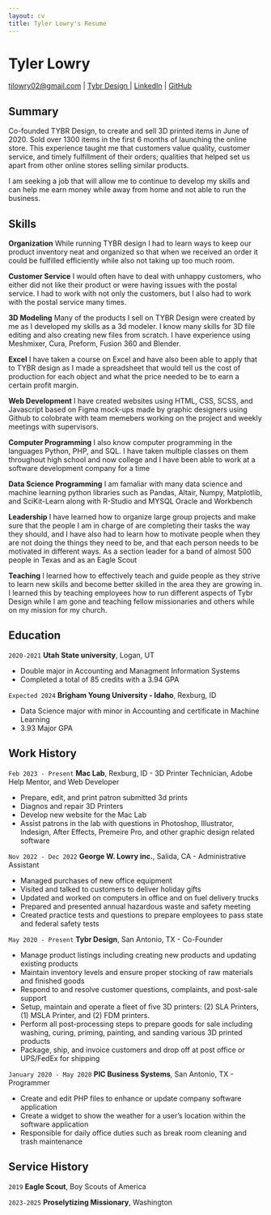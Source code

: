 ```yaml
---
layout: cv
title: Tyler Lowry's Resume
---
```

# Tyler Lowry


<div id="webaddress">
<a href="mailto: tjlowry02@gmail.com">tjlowry02@gmail.com</a>
| <a href="https://www.etsy.com/shop/TybrDesign?ref=nla_listing_details">Tybr Design </a>
| <a href="https://www.linkedin.com/in/tylerj-lowry/">LinkedIn</a>
| <a href="https://github.com/tjlowry">GitHub</a>
</div>

<!-- https://www.monique.tech/the-art-of-markdown -->

## Summary 

Co-founded  TYBR Design, to create and sell 3D printed items in June of 2020. Sold over 1300 items in the first 6 months of launching the online store. This experience taught me that customers value quality, customer service, and timely fulfillment of their orders; qualities that helped set us apart from other online stores selling similar products. 


I am seeking a job that will allow me to continue to develop my skills and can help me earn money while away from home and not able to run the business.

## Skills

__Organization__
While running TYBR design I had to learn ways to keep our product inventory neat and organized so that when we received an 
order it could be fulfilled efficiently while also not taking up too much room.

__Customer Service__
I would often have to deal with unhappy customers, who either did not like their product or were having issues with the postal service. I had to work with not only the customers, but I also had to work with the postal service many times.

__3D Modeling__
Many of the products I sell on TYBR Design were created by me as I developed my skills as a 3d modeler. I know many skills for 3D file editing and also creating new files from scratch. I have experience using Meshmixer, Cura, Preform, Fusion 360 and Blender.

__Excel__
I have taken a course on Excel and have also been able to apply that to TYBR design as I made a spreadsheet that would tell us the cost of production for  each object and what the price needed to be to earn a certain profit margin.

__Web Development__
I have created websites using HTML, CSS, SCSS, and Javascript based on Figma mock-ups made by graphic designers using Github to colobrate with team memebers working on the project and weekly meetings with supervisors.

__Computer Programming__
I also know computer programming in the languages Python, PHP, and SQL. I have taken multiple classes on them throughout high school and now college and I have been able to work at a software development company for a time

__Data Science Programming__
I am famaliar with many data science and machine learning python libraries such as Pandas, Altair, Numpy, Matplotlib, and SciKit-Learn along with R-Studio and MYSQL Oracle and Workbench

__Leadership__
I have learned how to organize large group projects and make sure that the people I am in charge of are completing their tasks the way they should, and I have also had to learn how to motivate people when they are not doing the things they need to be, and that each person needs to be motivated in different ways. As a section leader for a band of almost 500 people in Texas and as an Eagle Scout

__Teaching__ 
I learned how to effectively teach and guide people as they strive to learn new skills and become better skilled in the area they are growing in. I learned this by teaching employees how to run different aspects of Tybr Design while I am gone and teaching fellow missionaries and others while on my mission for my church.


## Education

`2020-2021`
__Utah State university__, Logan, UT
- Double major in Accounting and Managment Information Systems
- Completed a total of 85 credits with a 3.94 GPA

`Expected 2024`
__Brigham Young University - Idaho__, Rexburg, ID

- Data Science major with minor in Accounting and certificate in Machine Learning
-  3.93 Major GPA


## Work History

`Feb 2023 - Present`
__Mac Lab__, Rexburg, ID - 3D Printer Technician, Adobe Help Mentor, and Web Developer

- Prepare, edit, and print patron submitted 3d prints
- Diagnos and repair 3D Printers
- Develop new website for the Mac Lab
- Assist patrons in the lab with questions in Photoshop, Illustrator, Indesign, After Effects, Premeire Pro, and other graphic design related software

`Nov 2022 - Dec 2022`
__George W. Lowry inc.__, Salida, CA - Administrative Assistant

- Managed purchases of new office equipment 
- Visited and talked to customers to deliver holiday gifts 
- Updated and worked on computers in office and on fuel delivery trucks 
- Prepared and presented annual hazardous waste and safety meeting
- Created practice tests and questions to prepare employees to pass state and federal safety tests 


`May 2020 - Present`
__Tybr Design__, San Antonio, TX - Co-Founder

- Manage product listings including creating new products and updating existing products
- Maintain inventory levels and ensure proper stocking of raw materials and finished goods 
- Respond to and resolve customer questions, complaints, and post-sale support
- Setup, maintain and operate a fleet of five 3D printers: (2) SLA Printers, (1) MSLA Printer, and (2) FDM printers. 
- Perform all post-processing steps to prepare goods for sale including washing, curing, priming, painting, and sanding various 3D printed products
- Package, ship, and invoice customers and drop off at post office or UPS/FedEx for shipping

`January 2020 - May 2020`
__PIC Business Systems__, San Antonio, TX - Programmer

- Create and edit PHP files to enhance or update company software application
- Create a widget to show the weather for a user’s location within the software application
- Responsible for daily office duties such as break room cleaning  and trash maintenance

## Service History

`2019`
__Eagle Scout__, Boy Scouts of America


`2023-2025`
__Proselytizing Missionary__, Washington



<!-- ### Footer

Last updated: May 2013 -->


